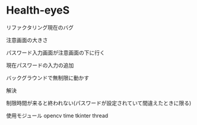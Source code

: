 # Health-eyeS
リファクタリング現在のバグ
<p>注意画面の大きさ</p>
<p>パスワード入力画面が注意画面の下に行く</p>
<p>現在パスワードの入力の追加</p>
<p>バックグラウンドで無制限に動かす</p>

解決
<p>制限時間が来ると終われない(パスワードが設定されていて間違えたときに限る)</p>



使用モジュール
opencv
time
tkinter
thread